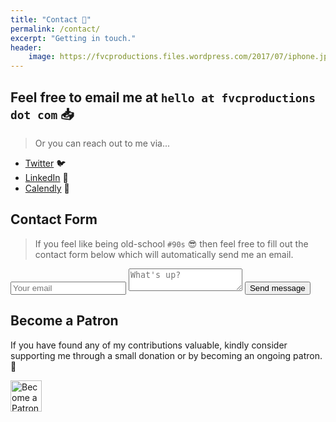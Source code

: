 ```yaml
---
title: "Contact 📨️"
permalink: /contact/
excerpt: "Getting in touch."
header:
    image: https://fvcproductions.files.wordpress.com/2017/07/iphone.jpeg
---
```


## Feel free to email me at `hello at fvcproductions dot com` 📥

> Or you can reach out to me via...

- <a href="https://twitter.com/fvcproductions" target="_blank" rel="noopener">Twitter</a> 🐦️
- <a href="https://linkedin.com/in/fvcproductions" target="_blank" rel="noopener">LinkedIn</a> 👥️
- <a href="https://calendly.com/fvcproductions" target="_blank" rel="noopener">Calendly</a> 📅

## Contact Form

> If you feel like being old-school `#90s` 😎 then feel free to fill out the contact form below which will automatically send me an email.

<form method="POST" action="http://formspree.io/hello@fvcproductions.com">
  <input type="email" name="email" placeholder="Your email">
  <textarea name="message" placeholder="What's up?"></textarea>
  <button class="btn--inverse" type="submit">Send message</button>
  <input type="hidden" name="_subject" value="FVCproductions - New Contact Message 📥" />
  <input type="hidden" name="_next" value="/got-your-message/" />
</form>

## Become a Patron

If you have found any of my contributions valuable, kindly consider supporting me through a small donation or by becoming an ongoing patron. 💛️

<a href="https://www.patreon.com/fvcproductions" target="_blank" rel="noopener"><img src="https://c5.patreon.com/external/logo/become_a_patron_button@2x.png" height="50" alt="Become a Patron!"></a>